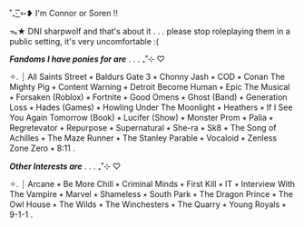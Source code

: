  ˚₊· ͟͟͞͞➳❥ I'm Connor or Soren !!

 ᯓ★ DNI sharpwolf and that's about it . . . please stop roleplaying them in a public setting, it's very uncomfortable :(

  ***Fandoms I have ponies for are*** . . . ₊˚⊹ ♡

✧. ┊  All Saints Street ⭒ ⁭Baldurs Gate 3 ⭒ Chonny Jash ⭒ COD ⭒ Conan The Mighty Pig ⭒ Content Warning ⭒ Detroit Become Human ⭒ Epic The Musical ⭒ Forsaken (Roblox) ⭒ Fortnite ⭒ Good Omens ⭒ Ghost (Band) ⭒ Generation Loss ⭒ Hades (Games) ⭒ Howling Under The Moonlight ⭒ Heathers ⭒ If I See You Again Tomorrow (Book) ⭒ Lucifer (Show) ⭒ Monster Prom ⭒ Palia ⭒ Regretevator ⭒ Repurpose ⭒ Supernatural ⭒ She-ra ⭒ Sk8 ⭒ The Song of Achilles ⭒ The Maze Runner ⭒ The Stanley Parable ⭒ Vocaloid ⭒ Zenless Zone Zero ⭒ 8:11 .

  ***Other Interests are*** . . . ₊˚⊹ ♡
  
✧. ┊  Arcane ⭒ Be More Chill ⭒ Criminal Minds ⭒ First Kill ⭒ IT ⭒ Interview With The Vampire ⭒ Marvel ⭒ Shameless ⭒ South Park ⭒ The Dragon Prince ⭒ The Owl House ⭒ The Wilds ⭒ The Winchesters ⭒ The Quarry ⭒ Young Royals ⭒ 9-1-1 .

<!---
sunsoren/sunsoren is a ✨ special ✨ repository because its `README.md` (this file) appears on your GitHub profile.
You can click the Preview link to take a look at your changes.
--->
